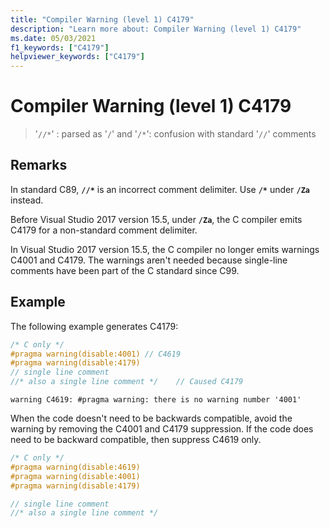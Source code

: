 ```yaml
---
title: "Compiler Warning (level 1) C4179"
description: "Learn more about: Compiler Warning (level 1) C4179"
ms.date: 05/03/2021
f1_keywords: ["C4179"]
helpviewer_keywords: ["C4179"]
---
```

# Compiler Warning (level 1) C4179

> '`//*`' : parsed as '`/`' and '`/*`': confusion with standard '`//`' comments

## Remarks

In standard C89, **`//*`** is an incorrect comment delimiter. Use **`/*`** under **`/Za`** instead.

Before Visual Studio 2017 version 15.5, under **`/Za`**, the C compiler emits C4179 for a non-standard comment delimiter.

In Visual Studio 2017 version 15.5, the C compiler no longer emits warnings C4001 and C4179. The warnings aren't needed because single-line comments have been part of the C standard since C99.

## Example

The following example generates C4179:

```C
/* C only */
#pragma warning(disable:4001) // C4619
#pragma warning(disable:4179)
// single line comment
//* also a single line comment */    // Caused C4179
```

```Output
warning C4619: #pragma warning: there is no warning number '4001'
```

When the code doesn't need to be backwards compatible, avoid the warning by removing the C4001 and C4179 suppression. If the code does need to be backward compatible, then suppress C4619 only.

```C
/* C only */
#pragma warning(disable:4619)
#pragma warning(disable:4001)
#pragma warning(disable:4179)

// single line comment
//* also a single line comment */
```
